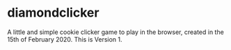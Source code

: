 # diamondclicker
 A little and simple cookie clicker game to play in the browser, created in the 15th of February 2020. This is Version 1.
